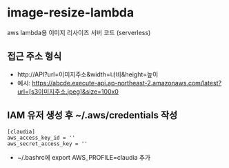 # image-resize-lambda 
aws lambda용 이미지 리사이즈 서버 코드 (serverless)

## 접근 주소 형식
- http://API?url=이미지주소&width=너비&height=높이
- 예시: https://abcde.execute-api.ap-northeast-2.amazonaws.com/latest?url=[s3이미지주소.jpeg]&size=100x0

## IAM 유저 생성 후 ~/.aws/credentials 작성
```
[claudia]
aws_access_key_id = '' 
aws_secret_access_key = '' 
```
- ~/.bashrc에 export AWS_PROFILE=claudia 추가
